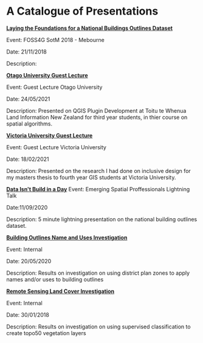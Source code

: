 # A Catalogue of Presentations

[**Laying the Foundations for a National Buildings Outlines Dataset**](https://github.com/meganellendavidson/Presentations/blob/main/FOSS4G_building_outlines_pres.pdf)

Event: FOSS4G SotM 2018 - Mebourne

Date: 21/11/2018

Description:


[**Otago University Guest Lecture**](https://github.com/meganellendavidson/Presentations/blob/main/2021%20Otago%20University%20Presentation.pdf)

Event: Guest Lecture Otago University

Date: 24/05/2021

Description: Presented on QGIS Plugin Development at Toitu te Whenua Land Information New Zealand for third year students, in thier course on spatial algorithms.


[**Victoria University Guest Lecture**](https://github.com/meganellendavidson/Presentations/blob/main/2021%20Victoria%20University.pdf)

Event: Guest Lecture Victoria University

Date: 18/02/2021

Description: Presented on the research I had done on inclusive design for my masters thesis to fourth year GIS students at Victoria University.

[**Data Isn't Build in a Day**](https://github.com/meganellendavidson/Presentations/blob/main/ESP%20Presentation.pdf)
Event: Emerging Spatial Proffessionals Lightning Talk

Date:11/09/2020

Description: 5 minute lightning presentation on the national building outlines dataset.

[**Building Outlines Name and Uses Investigation**](https://github.com/meganellendavidson/Presentations/blob/main/District%20Plan%20Zone%20Comparison.pdf)

Event: Internal

Date: 20/05/2020

Description: Results on investigation on using district plan zones to apply names and/or uses to building outlines

[**Remote Sensing Land Cover Investigation**](https://github.com/meganellendavidson/Presentations/blob/main/Remote%20Sensing%20of%20Vegetation.pdf)

Event: Internal

Date: 30/01/2018

Description: Results on investigation on using supervised classification to create topo50 vegetation layers
